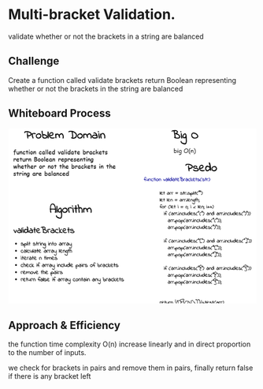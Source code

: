 # Multi-bracket Validation.

<!-- Short summary or background information -->

validate whether or not the brackets in a string are balanced

## Challenge

<!-- Description of the challenge -->

Create a function called validate brackets return Boolean representing whether or not the brackets in the string are balanced

## Whiteboard Process

<!-- Embedded whiteboard image -->

![img](./brackets.png)

## Approach & Efficiency

<!-- What approach did you take? Why? What is the Big O space/time for this approach? -->

the function time complexity O(n) increase linearly and in direct proportion to the number of inputs.

we check for brackets in pairs and remove them in pairs, finally return false if there is any bracket left
